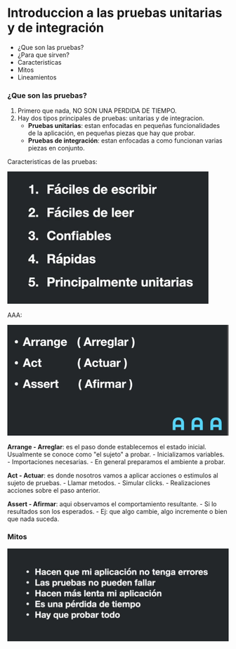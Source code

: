 # Introduccion a las pruebas unitarias y de integración

- ¿Que son las pruebas? 
- ¿Para que sirven?
- Caracteristicas
- Mitos
- Lineamientos


### ¿Que son las pruebas? 
1. Primero que nada, NO SON UNA PERDIDA DE TIEMPO. 
2. Hay dos tipos principales de pruebas: unitarias y de integracion.
    - **Pruebas unitarias**: estan enfocadas en pequeñas funcionalidades de la aplicación, en pequeñas piezas que hay que probar.
    - **Pruebas de integración**: estan enfocadas a como funcionan varias piezas en conjunto.

Caracteristicas de las pruebas: 

![alt text](image.png)

AAA:

![alt text](image-1.png)

**Arrange - Arreglar**: es el paso donde establecemos el estado inicial. Usualmente se conoce como "el sujeto" a probar. 
    - Inicializamos variables.
    - Importaciones necesarias.
    - En general preparamos el ambiente a probar.

**Act - Actuar**: es donde nosotros vamos a aplicar acciones o estimulos al sujeto de pruebas.
    - Llamar metodos.
    - Simular clicks.
    - Realizaciones acciones sobre el paso anterior.

**Assert - Afirmar**: aqui observamos el comportamiento resultante.
    - Si lo resultados son los esperados.
    - Ej: que algo cambie, algo incremente o bien que nada suceda.


### Mitos

![alt text](image-2.png)